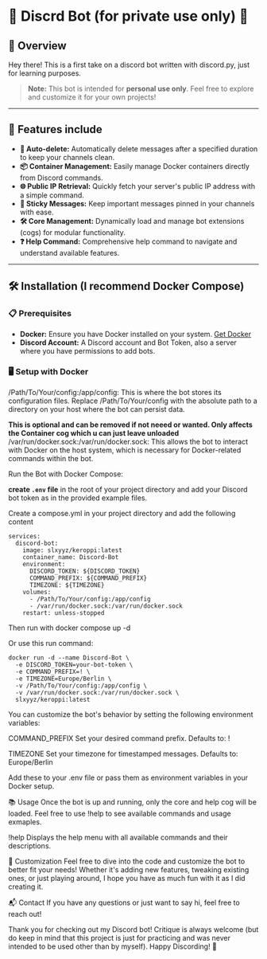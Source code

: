 # 🎉 Discrd Bot (for private use only) 🎉

## 🚀 Overview

Hey there! 
  This is a first take on a discord bot written with discord.py, just for learning purposes.
> **Note:** This bot is intended for **personal use only**. Feel free to explore and customize it for your own projects!

---

## 🌟 Features include

- **🔄 Auto-delete:** Automatically delete messages after a specified duration to keep your channels clean.
- **📦 Container Management:** Easily manage Docker containers directly from Discord commands.
- **🌐 Public IP Retrieval:** Quickly fetch your server's public IP address with a simple command.
- **📌 Sticky Messages:** Keep important messages pinned in your channels with ease.
- **🛠️ Core Management:** Dynamically load and manage bot extensions (cogs) for modular functionality.
- **❓ Help Command:** Comprehensive help command to navigate and understand available features.

---

## 🛠️ Installation (I recommend Docker Compose)

### 📋 Prerequisites

- **Docker:** Ensure you have Docker installed on your system. [Get Docker](https://docs.docker.com/get-docker/)
- **Discord Account:** A Discord account and Bot Token, also a server where you have permissions to add bots.

### 🖥️ Setup with Docker

  /Path/To/Your/config:/app/config:
  This is where the bot stores its configuration files. Replace /Path/To/Your/config with the absolute path to a directory on your host where the bot can persist data.

  **This is optional and can be removed if not neeed or wanted. Only affects the Container cog which u can just leave unloaded**
  /var/run/docker.sock:/var/run/docker.sock:
  This allows the bot to interact with Docker on the host system, which is necessary for Docker-related commands within the bot.

  Run the Bot  with Docker Compose:

  **create `.env` file** in the root of your project directory and add your Discord bot token as in the provided example files. 

  Create a compose.yml in your project directory and add the following content


    services:
      discord-bot:
        image: slxyyz/keroppi:latest
        container_name: Discord-Bot
        environment:
          DISCORD_TOKEN: ${DISCORD_TOKEN}
          COMMAND_PREFIX: ${COMMAND_PREFIX}
          TIMEZONE: ${TIMEZONE}
        volumes:
          - /Path/To/Your/config:/app/config
          - /var/run/docker.sock:/var/run/docker.sock
        restart: unless-stopped

  Then run with docker compose up -d

  Or use this run command:

    docker run -d --name Discord-Bot \
      -e DISCORD_TOKEN=your-bot-token \
      -e COMMAND_PREFIX=! \
      -e TIMEZONE=Europe/Berlin \
      -v /Path/To/Your/config:/app/config \
      -v /var/run/docker.sock:/var/run/docker.sock \
      slxyyz/keroppi:latest


  You can customize the bot's behavior by setting the following environment variables:

  COMMAND_PREFIX
  Set your desired command prefix.
  Defaults to: !

  TIMEZONE
  Set your timezone for timestamped messages.
  Defaults to: Europe/Berlin

  Add these to your .env file or pass them as environment variables in your Docker setup.

📚 Usage
Once the bot is up and running, only the core and help cog will be loaded. Feel free to use !help to see available commands and usage exmaples.

!help
Displays the help menu with all available commands and their descriptions.

🎨 Customization
Feel free to dive into the code and customize the bot to better fit your needs! Whether it's adding new features, tweaking existing ones, or just playing around, I hope you have as much fun with it as I did creating it.

📬 Contact
If you have any questions or just want to say hi, feel free to reach out!

Thank you for checking out my Discord bot! Critique is always welcome (but do keep in mind that this project is just for practicing and was never intended to be used other than by myself). Happy Discording! 🎉
